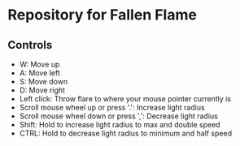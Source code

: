 # Repository for Fallen Flame
## Controls
- W: Move up
- A: Move left
- S: Move down
- D: Move right
- Left click: Throw flare to where your mouse pointer currently is
- Scroll mouse wheel up or press '.': Increase light radius 
- Scroll mouse wheel down or press ',': Decrease light radius
- Shift: Hold to increase light radius to max and double speed
- CTRL: Hold to decrease light radius to minimum and half speed 
